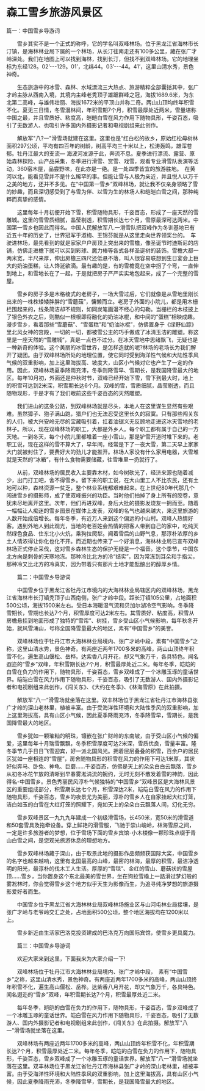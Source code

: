 # 森工雪乡旅游风景区
篇一：中国雪乡导游词  

　　雪乡其实不是一个正式的称呼，它的学名叫双峰林场。位于黑龙江省海林市长汀镇，是海林林业局下属的一个林场，从长汀往南走还有100多公里，藏在张广才岭深处。我们在地图上可以找到海林，找到长汀，但找不到双峰林场。它的地理坐标为东经128。02’---129。01’，北纬44。03’---44。41’，这里山清水秀，景色神奇。

　　生态旅游中的冰雪、森林、水域漂流三大热点、旅游精粹全部囊括其中，张广才岭主脉从西南入境，其境内主峰老秃顶子雄踞群峰之冠，海拔1689.6米，为东北第二高峰，与雄伟壮丽、海拔1672米的平顶山并称二奇。两山山顶均终年积雪不化。夏无三日情，冬雪漫林间，年积雪期7个月，积雪最厚处近两米，雪量堪称中国之最，并且雪质好、粘度高，皑皑白雪在风力作用下随物具形，千姿百态，吸引了无数游人、也吸引许多国内外摄影记者和电视剧组来此创作。

　　解放军"八?一"滑雪场就建在这里。这里也是“红白松的故乡，原始红松母树林面积297公顷，平均有四百年的树龄，树高平均三十米以上，松涛轰鸣，雄浑苍郁。牡丹江最大的支流— 海波河发源于此，奔流不息。夏季进行漂流、露营、原始森林探险、山产品采集，冬季进行滑雪、赏雪、戏雪，观看专业滑雪队表演等活动，360宿木屋，品尝野味，在此亦是一绝。是一处四季皆宜的旅游胜地。　在黄河以北，能看见雪并不是什么稀罕的事。但能让雪与人极为亲近，并且悦人以万千之美的地方，还并不多见。在“中国第一雪乡”双峰林场，就让我不仅亲身领略了雪的妙趣，而且深切感受到了与雪为伴、以雪为生的林场人和皑皑白雪之间，那种纯粹而真挚的感情。

　　这里每年十月初便开始下雪，积雪随物具形，千姿百态，形成了一座天然的雪雕城。这里的雪雪质细腻，晶莹剔透，积雪期长达七个月，雪原最深可达两米。中国第一雪乡也因此而得名。中国人民解放军八.一滑雪队把双峰作为冬训基地已有近五十年的历史了，世界冠军于淑梅、王锦芬就是从这里走向世界领奖台的。　车驶进林场，最先看到的就是家家户户房顶上突出来的雪檐，像圣诞节时迪斯尼的店铺，仿佛走进檐下就可以买到彩球、魔力棒等各式各样圣诞树的装饰。雪檐大都一两米宽，半尺来厚，伸出房檐三四尺还低悬不落，叫人很容易联想到生日宴会上巨大的奶油蛋糕，让人馋涎欲滴。最有趣的是，有的雪檐竟在空中拐了个弯，一直伸到地上，和雪地长在了一起，于是就把房子严严实实地包起来，成了一个完整的雪屋。

　　雪乡的房子多是木格棱式的老房子，一场大雪过后，它们就像是从雪地里刚长出来的一株株矮矮胖胖的“雪蘑菇”，慵懒而立。老房子外面的小院儿，都是用木栅栏围起来的，线条简洁却不规则，如同炭笔画漫不经心的勾勒。当栅栏的木枝披上了银色外衣之后，则酷似一根根即将融化的奶油冰棍，和中间的“蛋糕”相映成趣。　漫步雪乡，看着那些“雪蘑菇”、“雪蛋糕”和“奶油冰棍”，仿佛置身于《绿野仙踪》里北风女神的宫殿，一切的一切，都被雪公主的巧手做成了冰清玉洁的雕塑。称这里是一座天然的“雪雕城”，真是一点也不过分。在冰天雪地中思绪飘飞，无疑也是一种新奇的体验。这个美丽的冰雪世界，是怎样造就的呢?林场的老场长为我们解开了疑团。由于双峰林场所处的地理位置，使它同时受到海洋性气候和大陆性季风气候的双重影响，加上这里海拔高、坡度大，山区小气候对它也产生了一定的作用。因此，双峰林场夏季降雨充沛，冬季则降雪早、雪期长，是我国降雪最大的地区。每年10月初，外面还是仲秋时节，双峰已经开始下雪，雪下到最大时，地上的积雪可达到2米深，积雪期长达6个月。双峰的雪，雪质细腻，晶莹剔透，而且随物现形，于是才有了我们眼前这些千姿百态的天然雕塑。

　　我们进山的这条公路，到双峰林场就是尽头，本地人在这里谋生显然有些艰难。虽然獐子、狍子满山跑，猎户们也无法忍受这里长久的寂寞。只有那些闯关东的人们，被大兴安岭无尽的宝藏吸引着，扛着油锯义无反顾地走进这冰天雪地的老林子。所以，现在双峰林场的职工，大都是外乡人。每个职工都有属于自己的一方天地。一到冬天，每个小院儿里都堆着一座小雪山，那是铲雪开道时堆下来的。老职工说，现在这样的雪不算大了，早年间，经常是下了一夜大雪，第二天早上家家大门就被封住了，要费好大的劲儿才能推开。林场人家没有什么家用电器，大雪堆就是天然的“冰箱”，有什么食物需要储藏，往雪堆里一扔就行了。

　　从前，双峰林场的居民收入主要靠木材，如今树砍光了，经济来源也随着减少，出门打工吧，舍不得雪乡。留下来的职工说，在大山里工人不比农民，还有土地可以种，森林资源一贫乏，整个林业系统都艰难起来。在上世纪80年代那几个闯进雪乡的摄影师，成了使双峰振兴的功臣。当时他们拍掉了身上所有的胶卷，意犹未尽地离开这里。次年，他们再进双峰，身后大批的摄影发烧友一拥而至。随着一幅幅让人痴迷的雪乡图景在媒体上发表，双峰的名气也越来越大，来这里旅游的人数开始成倍增长。每年冬季，有近万人来到这个偏远的小山村。双峰人热情好客。遇到外地人到此观光，当地的老百姓会热情的把客人带到自己的家中，吃纯天然绿色食品、住东北小火炕，乘狗拉爬犁。闻着雪后的山野气息，那淳朴浓厚的乡土人情浓得让你化也化不开。而近期也传来了一个好消息，海林林业局已宣布双峰林场正式停止采伐，这对雪乡森林生态的保护无疑是一个福音。这个季节，中国东北方向是刺骨的天寒地冻。那种冷比北方的冷“结实”，因为常冻到耳朵和手指尖，那种冷又比北方的冷真实，因为带着只有那片土地才能酝酿出的醇厚乡情。

　　篇二：中国雪乡导游词  

　　中国雪乡位于黑龙江省牡丹江市境内的大海林林业局辖区内的双峰林场，黑龙江省海林市长汀镇秃顶子山西南侧，张广才岭中段。距长汀镇105公里，占地面积500公顷，海拔1500米左右。受日本海暖湿气流和贝加尔湖冷空气影响，冬季降雪期长，雪期也长达7个月，积雪厚度可达2米左右。其雪质好、粘度高，积雪从房檐悬挂到地面形成了独特的“雪帘”、树挂，雪乡受山区小气候影响，每年秋冬开始，就风雪涌山，号称全国降雪量最大的地区，素有“中国雪乡”的美誉。

　　双峰林场位于牡丹江市大海林林业局境内、张广才岭中段，素有“中国雪乡”之称，这里山清水秀，景色神奇。有两座近两年1700多米的高峰，两山山顶终年积雪不化，遍生高山偃松、岳桦。达紫香八月开花，却又气象万千，各具特色。闻名遐迩的“雪乡”双峰，年积雪期长达7个月，积雪最厚处近二米。每年冬季，皑皑的白雪在负力的作用下，随物具形，千姿百态，雪乡双峰成了一个冰雕玉琢的童话世界。皑皑白雪在风力作用下随物具形，千姿百态，吸引了无数游人、国内外摄影记者和电视剧组来此创作，《闯关东》、《大约在冬季》、《林海雪原》在此拍摄。

　　解放军“八一”滑雪场就坐落在这里。双丰林场位于黑龙江省牡丹江市海林县张广才岭的深山老林里，植被丰富。由于受海洋性环境和大陆性季风的双重影响，加上这里海拔高，具有山区小气候，因此夏季降雨充沛，冬季降雪早，雪期长，是我国降雪最大的地区。

　　雪乡犹如一颗璀籼的明珠，镶嵌在张广财岭的东南坡，由于受山区小气候的偏爱，这里每年十月瑞雪飘飘，冬季积雪厚度可达2米深，雪质优良，雪量丰富。隆冬季节几乎日日飞雪迎宾，好一派北国风光。拥着层层叠叠的积雪，百余户的居民区犹如一座相连的“雪屋”，房舍随物具形的积雪在风力的作用下可达1米厚，其状好似奔马、卧兔、神龟、巨蘑……千姿百态，仿佛是天上的朵朵白白云飘落，雪乡从初冬冰花乍放的清晰到早春雾淞涓流的婉约，无时无刻不散发着雪的神韵，因此得名-中国雪乡。景色秀丽民风淳朴气候独特的“中国雪乡”双峰景区是大海林风景区的重要组成部分，积雪期长达七个月，积雪深达2米，皑皑白雪在风力的作用下随物具形，千姿百态，雪乡的夜景尤为美丽，淳朴的雪乡人在自家挂起大红灯笼，洁白如玉的白雪在大红灯笼的照耀下，宛如天上的朵朵白云飘落人间，幻化无穷。

　　雪乡双峰景区一九九九年建成一个初级滑雪场，长450米，宽50米的滑雪道和50套雪具及拖牵设备。穿上鲜艳的滑雪服，飞驰于崇山峻岭，林海雪原之间，一定是许多旅游者的梦想，位于雪场下面的雪乡宾馆-小木楼像一颗珍珠点缀于青山白雪之间，是您观光旅游休息的理想地方。

　　雪乡双峰林场藏于深山，由于取景此地的摄影作品频频获国际大奖，中国雪乡的名字也越来越响，这里有北国最高的山峰，最密的林海，最厚的积雪，最洁净透明的阳光，最淳朴的伐木工人生活。厚厚的“雪毯”、金红的雪山、蘑菇状的雪屋顶……雪乡，当你置身这个东北最美的雪世界，坐在狗拉雪橇上一路滑过梦幻般的雾凇林时，你会觉得雪乡这个地方似乎天生为影像而生，为追寻纯净梦想的旅游摄影爱好者而生。

　　中国雪乡位于黑龙江省大海林林业局双峰林场施业区与山河屯林业局接壤，是张广才岭与老爷岭交汇之处，占地面积500公顷，整个地区海拔均在1200米以上。

　　雪乡新近由生活家巴洛克投资建成的巴洛克万向国际宾馆，使雪乡更具魔力。

　　篇三：中国雪乡导游词  

　　欢迎大家来到这里，下面我来为大家介绍一下!

　　双峰林场位于牡丹江市大海林林业局境内、张广才岭中段，　素有“中国雪乡”之称，这里山清水秀，景色神奇。有两座近两年1700多米的高峰，两山山顶终年积雪不化，遍生高山偃松、岳桦。达紫香八月开花，却又气象万千，各具特色。闻名遐迩的“雪乡”双峰，年积雪期长达7个月，积雪最厚处近二米。

　　每年冬季，皑皑的白雪在负力的作用下，随物具形，千姿百态，雪乡双峰成了一个冰雕玉琢的童话世界。皑白雪在风力作用下随物具形，千姿百态，吸引了无数游人、国内外摄影记者和电视剧组来此创作，《闯关东》在此拍摄。解放军"八一"滑雪场就坐落在这里。

　　双峰林场有两座近两年1700多米的高峰，两山山顶终年积雪不化，年积雪期长达7个月，积雪最厚处近二米。每年冬季，皑皑的白雪在负力的作用下，随物具形，千姿百态，雪乡双峰成了一个冰雕玉琢的童话世界。解放军“八一”滑雪场就坐落在这里。双丰林场位于黑龙江省牡丹江市海林县张广才岭的深山老林里，植被丰富。由于受海洋性环境和大陆性季风的双重影响，加上这里海拔高，具有山区小气候，因此夏季降雨充沛，冬季降雪早，雪期长，是我国降雪最大的地区。